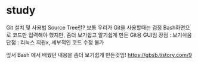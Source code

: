 # study

Git 설치 및 사용법
Source Tree란?
보통 우리가  Git을 사용할때는 검정 Bash화면으로 코드만 입력해야 했지만,
좀더 보기쉽고 알기쉽게 만든 Git용 GUI임
장점 : 보기쉬움
단점 : 리눅스 지원x, 세부적인 코드 수정 불가

앞서 Bash 에서 배웠던 내용을 좀더 보기쉽게 만든것임!
https://gbsb.tistory.com/9
